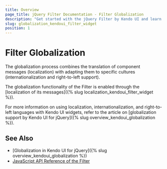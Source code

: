 ```yaml
---
title: Overview
page_title: jQuery Filter Documentation - Filter Globalization
description: "Get started with the jQuery Filter by Kendo UI and learn about the globalization options it supports."
slug: globalization_kendoui_filter_widget
position: 1
---
```


# Filter Globalization

The globalization process combines the translation of component messages (localization) with adapting them to specific cultures (internationalization and right-to-left support).

The globalization functionality of the Filter is enabled through the [localization of its messages]({% slug localization_kendoui_filter_widget %}).

For more information on using localization, internationalization, and right-to-left languages with Kendo UI widgets, refer to the article on [globalization support by Kendo UI for jQuery]({% slug overview_kendoui_globalization %}).

## See Also

* [Globalization in Kendo UI for jQuery]({% slug overview_kendoui_globalization %})
* [JavaScript API Reference of the Filter](/api/javascript/ui/filter)
